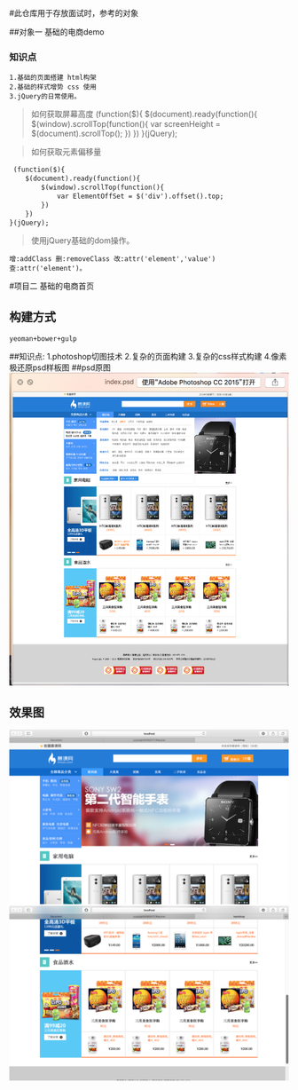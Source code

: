 #此仓库用于存放面试时，参考的对象

##对象一 基础的电商demo
### 知识点
    1.基础的页面搭建 html构架
    2.基础的样式增势 css 使用
    3.jQuery的日常使用。

>如何获取屏幕高度
    (function($){
        $(document).ready(function(){
            $(window).scrollTop(function(){
                var screenHeight = $(document).scrollTop();
            })
        })
    }(jQuery);

>如何获取元素偏移量


     (function($){
        $(document).ready(function(){
            $(window).scrollTop(function(){
                var ElementOffSet = $('div').offset().top;
            })
        })
    }(jQuery);


>使用jQuery基础的dom操作。

    增:addClass 删:removeClass 改:attr('element','value') 查:attr('element')。


#项目二 基础的电商首页

 ## 构建方式
	yeoman+bower+gulp

##知识点:
    1.photoshop切图技术
    2.复杂的页面构建
    3.复杂的css样式构建
    4.像素极还原psd样板图
##psd原图
![psd原图](psd.png)

## 效果图
![效果图](pictwo.png)
![效果图](picone.png)
